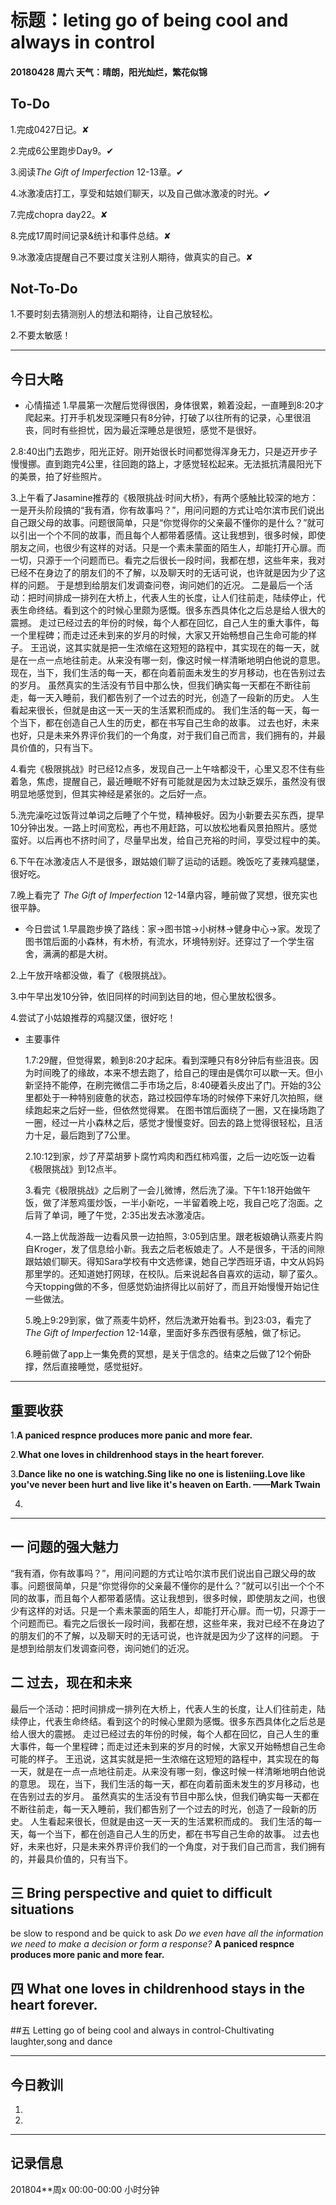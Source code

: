 # 标题：leting go of being cool and always in control

#### 20180428   周六   天气：晴朗，阳光灿烂，繁花似锦

## To-Do

1.完成0427日记。✘

2.完成6公里跑步Day9。✔

3.阅读*The Gift of Imperfection* 12-13章。✔

4.冰激凌店打工，享受和姑娘们聊天，以及自己做冰激凌的时光。✔

7.完成chopra day22。✘

8.完成17周时间记录&统计和事件总结。✘

9.冰激凌店提醒自己不要过度关注别人期待，做真实的自己。✘

## Not-To-Do

1.不要时刻去猜测别人的想法和期待，让自己放轻松。

2.不要太敏感！
***
## 今日大略

* 心情描述
1.早晨第一次醒后觉得很困，身体很累，赖着没起，一直睡到8:20才爬起来。打开手机发现深睡只有8分钟，打破了以往所有的记录，心里很沮丧，同时有些担忧，因为最近深睡总是很短，感觉不是很好。

2.8:40出门去跑步，阳光正好。刚开始很长时间都觉得浑身无力，只是迈开步子慢慢挪。直到跑完4公里，往回跑的路上，才感觉轻松起来。无法抵抗清晨阳光下的美景，拍了好些照片。

3.上午看了Jasamine推荐的《极限挑战·时间大桥》，有两个感触比较深的地方：
一是开头阶段搞的“我有酒，你有故事吗？”，用问问题的方式让哈尔滨市民们说出自己跟父母的故事。问题很简单，只是“你觉得你的父亲最不懂你的是什么？”就可以引出一个个不同的故事，而且每个人都带着感情。这让我想到，很多时候，即使朋友之间，也很少有这样的对话。只是一个素未蒙面的陌生人，却能打开心扉。而一切，只源于一个问题而已。看完之后很长一段时间，我都在想，这些年来，我对已经不在身边了的朋友们的不了解，以及聊天时的无话可说，也许就是因为少了这样的问题。
于是想到给朋友们发调查问卷，询问她们的近况。
二是最后一个活动：把时间排成一排列在大桥上，代表人生的长度，让人们往前走，陆续停止，代表生命终结。看到这个的时候心里颇为感慨。很多东西具体化之后总是给人很大的震撼。
走过已经过去的年份的时候，每个人都在回忆，自己人生的重大事件，每一个里程碑；而走过还未到来的岁月的时候，大家又开始畅想自己生命可能的样子。
王迅说，这其实就是把一生浓缩在这短短的路程中，其实现在的每一天，就是在一点一点地往前走。从来没有哪一刻，像这时候一样清晰地明白他说的意思。
现在，当下，我们生活的每一天，都在向着前面未发生的岁月移动，也在告别过去的岁月。
虽然真实的生活没有节目中那么快，但我们确实每一天都在不断往前走，每一天入睡前，我们都告别了一个过去的时光，创造了一段新的历史。
人生看起来很长，但就是由这一天一天的生活累积而成的。
我们生活的每一天，每一个当下，都在创造自己人生的历史，都在书写自己生命的故事。
过去也好，未来也好，只是未来外界评价我们的一个角度，对于我们自己而言，我们拥有的，并最具价值的，只有当下。

4.看完《极限挑战》时已经12点多，发现自己一上午啥都没干，心里又忍不住有些着急，焦虑，提醒自己，最近睡眠不好有可能就是因为太过缺乏娱乐，虽然没有很明显地感觉到，但其实神经是紧张的。之后好一点。

5.洗完澡吃过饭背过单词之后睡了个午觉，精神极好。因为小新要去买东西，提早10分钟出发。一路上时间宽松，再也不用赶路，可以放松地看风景拍照片。感觉蛮好。以后再也不挤时间了，尽量早出发，给自己充裕的时间，享受过程中的美。

6.下午在冰激凌店人不是很多，跟姑娘们聊了运动的话题。晚饭吃了麦辣鸡腿堡，很好吃。

7.晚上看完了 *The Gift of Imperfection* 12-14章内容，睡前做了冥想，很充实也很平静。

* 今日尝试
1.早晨跑步换了路线：家→图书馆→小树林→健身中心→家。发现了图书馆后面的小森林，有木桥，有流水，环境特别好。还穿过了一个学生宿舍，满满的都是大树。

2.上午放开啥都没做，看了《极限挑战》。

3.中午早出发10分钟，依旧同样的时间到达目的地，但心里放松很多。

4.尝试了小姑娘推荐的鸡腿汉堡，很好吃！

* 主要事件

  1.7:29醒，但觉得累，赖到8:20才起床。看到深睡只有8分钟后有些沮丧。因为时间晚了的缘故，本来不想去跑了，给自己的理由是偶尔可以歇一天。但小新坚持不能停，在刷完微信二手市场之后，8:40硬着头皮出了门。开始的3公里都处于一种特别疲惫的状态，路过校园停车场的时候停下来好几次拍照，继续跑起来之后好一些，但依然觉得累。
  在图书馆后面绕了一圈，又在操场跑了一圈，经过一片小森林之后，感觉才慢慢变好。回去的路上觉得很轻松，且活力十足，最后跑到了7公里。

  2.10:12到家，炒了芹菜胡萝卜腐竹鸡肉和西红柿鸡蛋，之后一边吃饭一边看《极限挑战》到12点半。

  3.看完《极限挑战》之后刷了一会儿微博，然后洗了澡。下午1:18开始做午饭，做了洋葱鸡蛋炒饭，一半小新吃，一半留着晚上吃，我自己吃了泡面。之后背了单词，睡了午觉，2:35出发去冰激凌店。

  4.一路上优哉游哉一边看风景一边拍照，3:05到店里。跟老板娘确认燕麦片购自Kroger，发了信息给小新。我去之后老板娘走了。人不是很多，干活的间隙跟姑娘们聊天。得知Sara学校有中文选修课，她自己学西班牙语，中文从妈妈那里学的。还知道她打网球，在校队。后来说起各自喜欢的运动，聊了蛮久。今天topping做的不多，但感觉奶油挤得比以前好了，而且开始慢慢开始记住一些做法。

  5.晚上9:29到家，做了燕麦牛奶杯，然后洗漱开始看书。到23:03，看完了 *The Gift of Imperfection* 12-14章，里面好多东西很有感触，做了标记。

  6.睡前做了app上一集免费的冥想，是关于信念的。结束之后做了12个俯卧撑，然后直接睡觉，感觉挺好。

***
## 重要收获

1.**A paniced respnce produces more panic and more fear.**

2.**What one loves in childrenhood stays in the heart forever.**

3.**Dance like no one is watching.Sing like no one is listeniing.Love like you've never been hurt and live like it's heaven on Earth.
                                                                                                                        ——Mark Twain**

4.
***
## 一  问题的强大魅力
“我有酒，你有故事吗？”，用问问题的方式让哈尔滨市民们说出自己跟父母的故事。问题很简单，只是“你觉得你的父亲最不懂你的是什么？”就可以引出一个个不同的故事，而且每个人都带着感情。这让我想到，很多时候，即使朋友之间，也很少有这样的对话。只是一个素未蒙面的陌生人，却能打开心扉。而一切，只源于一个问题而已。看完之后很长一段时间，我都在想，这些年来，我对已经不在身边了的朋友们的不了解，以及聊天时的无话可说，也许就是因为少了这样的问题。
于是想到给朋友们发调查问卷，询问她们的近况。

## 二  过去，现在和未来
最后一个活动：把时间排成一排列在大桥上，代表人生的长度，让人们往前走，陆续停止，代表生命终结。看到这个的时候心里颇为感慨。很多东西具体化之后总是给人很大的震撼。
走过已经过去的年份的时候，每个人都在回忆，自己人生的重大事件，每一个里程碑；而走过还未到来的岁月的时候，大家又开始畅想自己生命可能的样子。
王迅说，这其实就是把一生浓缩在这短短的路程中，其实现在的每一天，就是在一点一点地往前走。从来没有哪一刻，像这时候一样清晰地明白他说的意思。
现在，当下，我们生活的每一天，都在向着前面未发生的岁月移动，也在告别过去的岁月。
虽然真实的生活没有节目中那么快，但我们确实每一天都在不断往前走，每一天入睡前，我们都告别了一个过去的时光，创造了一段新的历史。
人生看起来很长，但就是由这一天一天的生活累积而成的。
我们生活的每一天，每一个当下，都在创造自己人生的历史，都在书写自己生命的故事。
过去也好，未来也好，只是未来外界评价我们的一个角度，对于我们自己而言，我们拥有的，并最具价值的，只有当下。
## 三  Bring perspective and quiet to difficult situations
be slow to respond and be quick to ask *Do we even have all the information we need to make a decision or form a response?*
**A paniced respnce produces more panic and more fear.**

## 四 What one loves in childrenhood stays in the heart forever.


##五 Letting go of being cool and always in control-Chultivating laughter,song and dance
***
## 今日教训

1.

2.

***
## 记录信息

201804**周x  00:00-00:00    小时分钟
